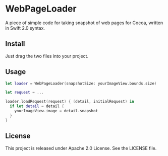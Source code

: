 # WebPageLoader

A piece of simple code for taking snapshot of web pages for Cocoa, written in Swift 2.0 syntax.

## Install

Just drag the two files into your project.

## Usage

```swift
let loader = WebPageLoader(snapshotSize: yourImageView.bounds.size)

let request = ...

loader.loadRequest(request) { (detail, initialRequest) in
  if let detail = detail {
    yourImageView.image = detail.snapshot
  }
}
```

## License

This project is released under Apache 2.0 License. See the LICENSE file.
